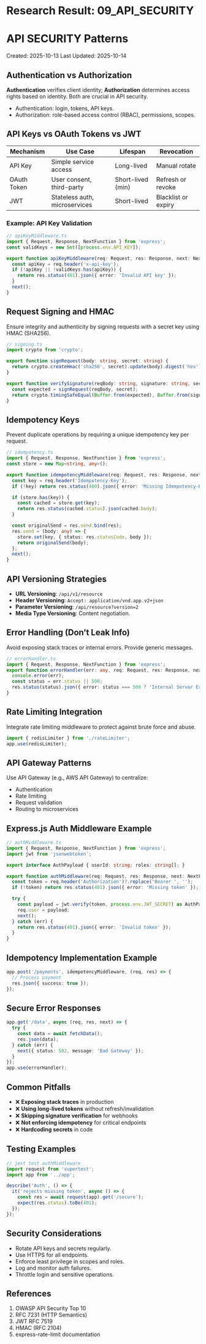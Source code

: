 # Research Result: 09_API_SECURITY


# API SECURITY Patterns

Created: 2025-10-13
Last Updated: 2025-10-14

## Authentication vs Authorization

**Authentication** verifies client identity; **Authorization** determines access rights based on identity. Both are crucial in API security.

- Authentication: login, tokens, API keys.
- Authorization: role-based access control (RBAC), permissions, scopes.

## API Keys vs OAuth Tokens vs JWT

| Mechanism   | Use Case                      | Lifespan          | Revocation          |
| ----------- | ----------------------------- | ----------------- | ------------------- |
| API Key     | Simple service access         | Long-lived        | Manual rotate       |
| OAuth Token | User consent, third-party     | Short-lived (min) | Refresh or revoke   |
| JWT         | Stateless auth, microservices | Short-lived       | Blacklist or expiry |

### Example: API Key Validation

```typescript
// apiKeyMiddleware.ts
import { Request, Response, NextFunction } from 'express';
const validKeys = new Set([process.env.API_KEY]);

export function apiKeyMiddleware(req: Request, res: Response, next: NextFunction) {
  const apiKey = req.header('x-api-key');
  if (!apiKey || !validKeys.has(apiKey)) {
    return res.status(401).json({ error: 'Invalid API key' });
  }
  next();
}
```

## Request Signing and HMAC

Ensure integrity and authenticity by signing requests with a secret key using HMAC (SHA256).

```typescript
// signing.ts
import crypto from 'crypto';

export function signRequest(body: string, secret: string) {
  return crypto.createHmac('sha256', secret).update(body).digest('hex');
}

export function verifySignature(reqBody: string, signature: string, secret: string) {
  const expected = signRequest(reqBody, secret);
  return crypto.timingSafeEqual(Buffer.from(expected), Buffer.from(signature));
}
```

## Idempotency Keys

Prevent duplicate operations by requiring a unique idempotency key per request.

```typescript
// idempotency.ts
import { Request, Response, NextFunction } from 'express';
const store = new Map<string, any>();

export function idempotencyMiddleware(req: Request, res: Response, next: NextFunction) {
  const key = req.header('Idempotency-Key');
  if (!key) return res.status(400).json({ error: 'Missing Idempotency-Key' });

  if (store.has(key)) {
    const cached = store.get(key);
    return res.status(cached.status).json(cached.body);
  }

  const originalSend = res.send.bind(res);
  res.send = (body: any) => {
    store.set(key, { status: res.statusCode, body });
    return originalSend(body);
  };
  next();
}
```

## API Versioning Strategies

- **URL Versioning**: `/api/v1/resource`
- **Header Versioning**: `Accept: application/vnd.app.v2+json`
- **Parameter Versioning**: `/api/resource?version=2`
- **Media Type Versioning**: Content negotiation.

## Error Handling (Don’t Leak Info)

Avoid exposing stack traces or internal errors. Provide generic messages.

```typescript
// errorHandler.ts
import { Request, Response, NextFunction } from 'express';
export function errorHandler(err: any, req: Request, res: Response, next: NextFunction) {
  console.error(err);
  const status = err.status || 500;
  res.status(status).json({ error: status === 500 ? 'Internal Server Error' : err.message });
}
```

## Rate Limiting Integration

Integrate rate limiting middleware to protect against brute force and abuse.

```typescript
import { redisLimiter } from './rateLimiter';
app.use(redisLimiter);
```

## API Gateway Patterns

Use API Gateway (e.g., AWS API Gateway) to centralize:

- Authentication
- Rate limiting
- Request validation
- Routing to microservices

## Express.js Auth Middleware Example

```typescript
// authMiddleware.ts
import { Request, Response, NextFunction } from 'express';
import jwt from 'jsonwebtoken';

export interface AuthPayload { userId: string; roles: string[]; }

export function authMiddleware(req: Request, res: Response, next: NextFunction) {
  const token = req.header('Authorization')?.replace('Bearer ', '');
  if (!token) return res.status(401).json({ error: 'Missing token' });

  try {
    const payload = jwt.verify(token, process.env.JWT_SECRET) as AuthPayload;
    req.user = payload;
    next();
  } catch (err) {
    return res.status(401).json({ error: 'Invalid token' });
  }
}
```

## Idempotency Implementation Example

```typescript
app.post('/payments', idempotencyMiddleware, (req, res) => {
  // Process payment
  res.json({ success: true });
});
```

## Secure Error Responses

```typescript
app.get('/data', async (req, res, next) => {
  try {
    const data = await fetchData();
    res.json(data);
  } catch (err) {
    next({ status: 502, message: 'Bad Gateway' });
  }
});
app.use(errorHandler);
```

## Common Pitfalls

- ❌ **Exposing stack traces** in production
- ❌ **Using long-lived tokens** without refresh/invalidation
- ❌ **Skipping signature verification** for webhooks
- ❌ **Not enforcing idempotency** for critical endpoints
- ❌ **Hardcoding secrets** in code

## Testing Examples

```typescript
// jest test authMiddleware
import request from 'supertest';
import app from '../app';

describe('Auth', () => {
  it('rejects missing token', async () => {
    const res = await request(app).get('/secure');
    expect(res.status).toBe(401);
  });
});
```

## Security Considerations

- Rotate API keys and secrets regularly.
- Use HTTPS for all endpoints.
- Enforce least privilege in scopes and roles.
- Log and monitor auth failures.
- Throttle login and sensitive operations.

## References

1. OWASP API Security Top 10
2. RFC 7231 (HTTP Semantics)
3. JWT RFC 7519
4. HMAC (RFC 2104)
5. express-rate-limit documentation
